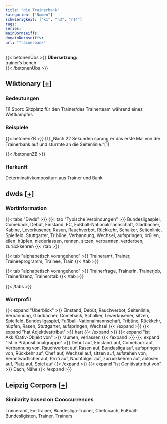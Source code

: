 ```yaml
---
title: "die Trainerbank"
kategorien: ["Nomen"]
schwierigkeit: ["k1", "h3", "r14"]
tags:
series:
mainDornseiffs:
domainDornseiffs:
url: "Trainerbank"
---
```


{{< betonenÜbs >}}
**Übersetzung:**  
trainer’s bench  
{{< /betonenÜbs >}}

## Wiktionary [[+](https://de.wiktionary.org/wiki/Trainerbank)]

### Bedeutungen
[1] Sport: Sitzplatz für den Trainer/das Trainerteam während eines Wettkampfes  

### Beispiele
{{< betonenZB >}}
[1] „Nach 22 Sekunden sprang er das erste Mal von der Trainerbank auf und stürmte an die Seitenlinie.“[1]  

{{< /betonenZB >}}
### Herkunft
Determinativkompositum aus Trainer und Bank  



## dwds [[+](https://www.dwds.de/wb/Trainerbank)]

### Wortinformation
{{< tabs "Dwds" >}}
{{< tab "Typische Verbindungen" >}}
Bundesligaspiel, Comeback, Debüt, Einstand, FC, Fußball-Nationalmannschaft, Gladbacher, Kabine, Leverkusener, Rasen, Rauchverbot, Rückkehr, Schalker, Seitenlinie, Spielfeld, Stuttgarter, Tribüne, Verbannung, Wechsel, aufspringen, brüllen, eilen, hüpfen, niederlassen, rennen, sitzen, verbannen, verderben, zurückkehren
{{< /tab >}}

{{< tab "alphabetisch vorangehend" >}}
Traineramt, Trainer, Traineeprogramm, Trainee, Train
{{< /tab >}}

{{< tab "alphabetisch vorangehend" >}}
Trainerfrage, Trainerin, Trainerjob, Trainerlizenz, Trainerstab
{{< /tab >}}

{{< /tabs >}}

### Wortprofil
{{< expand "Überblick" >}} Einstand, Debüt, Rauchverbot, Seitenlinie, Verbannung, Gladbacher, Comeback, Schalker, Leverkusener, sitzen, Spielfeld, Bundesligaspiel, Fußball-Nationalmannschaft, Tribüne, Rückkehr, hüpfen, Rasen, Stuttgarter, aufspringen, Wechsel {{< /expand >}}
{{< expand "hat Adjektivattribut" >}} hart {{< /expand >}}
{{< expand "ist Akk./Dativ-Objekt von" >}} räumen, verlassen {{< /expand >}}
{{< expand "ist in Präpositionalgruppe" >}} Debüt auf, Einstand auf, Comeback auf, Verbannung von, Rauchverbot auf, Rasen auf, Bundesliga auf, aufspringen von, Rückkehr auf, Chef auf, Wechsel auf, sitzen auf, aufstehen von, Verantwortlicher auf, Profi auf, Nachfolger auf, zurückkehren auf, ablösen auf, Platz auf, Spiel auf {{< /expand >}}
{{< expand "ist Genitivattribut von" >}} Dach, Nähe {{< /expand >}}

## Leipzig Corpora [[+](https://corpora.uni-leipzig.de/en/res?word=Trainerbank&corpusId=deu_newscrawl-public_2018)]


### Similarity based on Cooccurrences
Traineramt, Ex-Trainer, Bundesliga-Trainer, Chefcoach, Fußball-Bundesligisten, Trainer, Trainers

